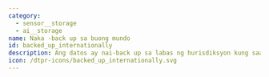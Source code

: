 ```yaml
---
category:
  - sensor__storage
  - ai__storage
name: Naka -back up sa buong mundo
id: backed_up_internationally
description: Ang datos ay nai-back up sa labas ng hurisdiksyon kung saan nakolekta ito.
icon: /dtpr-icons/backed_up_internationally.svg
---
```


